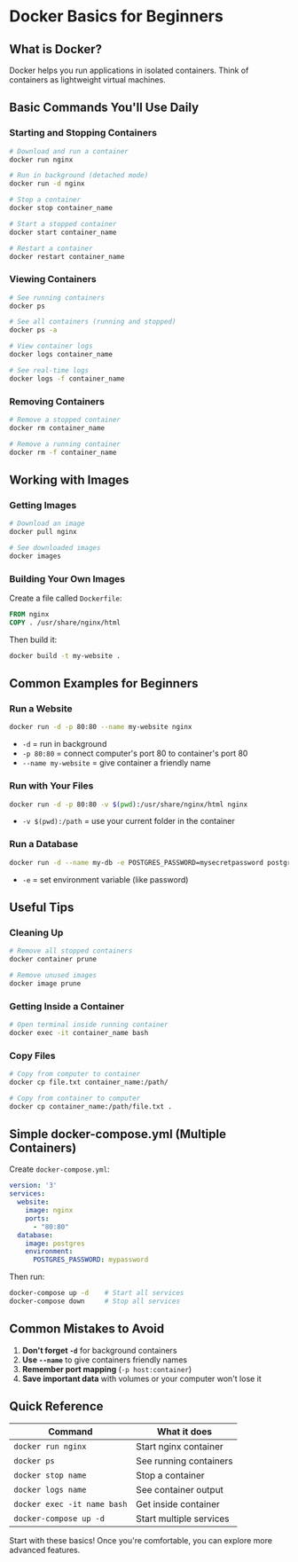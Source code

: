 # Docker Basics for Beginners

## What is Docker?
Docker helps you run applications in isolated containers. Think of containers as lightweight virtual machines.

## Basic Commands You'll Use Daily

### Starting and Stopping Containers
```bash
# Download and run a container
docker run nginx

# Run in background (detached mode)
docker run -d nginx

# Stop a container
docker stop container_name

# Start a stopped container
docker start container_name

# Restart a container
docker restart container_name
```

### Viewing Containers
```bash
# See running containers
docker ps

# See all containers (running and stopped)
docker ps -a

# View container logs
docker logs container_name

# See real-time logs
docker logs -f container_name
```

### Removing Containers
```bash
# Remove a stopped container
docker rm container_name

# Remove a running container
docker rm -f container_name
```

## Working with Images

### Getting Images
```bash
# Download an image
docker pull nginx

# See downloaded images
docker images
```

### Building Your Own Images

Create a file called `Dockerfile`:
```dockerfile
FROM nginx
COPY . /usr/share/nginx/html
```

Then build it:
```bash
docker build -t my-website .
```

## Common Examples for Beginners

### Run a Website
```bash
docker run -d -p 80:80 --name my-website nginx
```
- `-d` = run in background
- `-p 80:80` = connect computer's port 80 to container's port 80
- `--name my-website` = give container a friendly name

### Run with Your Files
```bash
docker run -d -p 80:80 -v $(pwd):/usr/share/nginx/html nginx
```
- `-v $(pwd):/path` = use your current folder in the container

### Run a Database
```bash
docker run -d --name my-db -e POSTGRES_PASSWORD=mysecretpassword postgres
```
- `-e` = set environment variable (like password)

## Useful Tips

### Cleaning Up
```bash
# Remove all stopped containers
docker container prune

# Remove unused images
docker image prune
```

### Getting Inside a Container
```bash
# Open terminal inside running container
docker exec -it container_name bash
```

### Copy Files
```bash
# Copy from computer to container
docker cp file.txt container_name:/path/

# Copy from container to computer
docker cp container_name:/path/file.txt .
```

## Simple docker-compose.yml (Multiple Containers)

Create `docker-compose.yml`:
```yaml
version: '3'
services:
  website:
    image: nginx
    ports:
      - "80:80"
  database:
    image: postgres
    environment:
      POSTGRES_PASSWORD: mypassword
```

Then run:
```bash
docker-compose up -d    # Start all services
docker-compose down     # Stop all services
```

## Common Mistakes to Avoid

1. **Don't forget `-d`** for background containers
2. **Use `--name`** to give containers friendly names
3. **Remember port mapping** (`-p host:container`)
4. **Save important data** with volumes or your computer won't lose it

## Quick Reference

| Command | What it does |
|---------|--------------|
| `docker run nginx` | Start nginx container |
| `docker ps` | See running containers |
| `docker stop name` | Stop a container |
| `docker logs name` | See container output |
| `docker exec -it name bash` | Get inside container |
| `docker-compose up -d` | Start multiple services |

Start with these basics! Once you're comfortable, you can explore more advanced features.